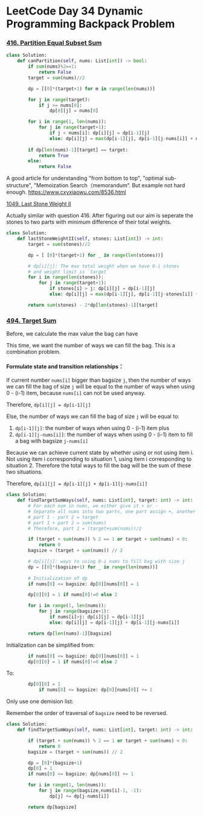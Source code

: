 # LeetCode Day 34 Dynamic Programming Backpack Problem



### [416. Partition Equal Subset Sum](https://leetcode.com/problems/partition-equal-subset-sum/)

```python
class Solution:
    def canPartition(self, nums: List[int]) -> bool:
        if sum(nums)%2==1:
            return False
        target = sum(nums)//2

        dp = [[0]*(target+1) for m in range(len(nums))]

        for j in range(target):
            if j >= nums[0]:
                dp[0][j] = nums[0]

        for i in range(1, len(nums)):
            for j in range(target+1):
                if j < nums[i]: dp[i][j] = dp[i-1][j]
                else: dp[i][j] = max(dp[i-1][j], dp[i-1][j-nums[i]] + nums[i])
        
        if dp[len(nums)-1][target] == target:
            return True
        else:
            return False
```



A good article for understanding "from bottom to top", "optimal sub-structure", "Memoization Search（memorandum“. But example not hard enough. https://www.cxyxiaowu.com/8536.html



[1049. Last Stone Weight II](https://leetcode.com/problems/last-stone-weight-ii/)

Actually similar with question 416. After figuring out our aim is seperate the stones to two parts with minimum difference of their total weights.

```python
class Solution:
    def lastStoneWeightII(self, stones: List[int]) -> int:
        target = sum(stones)//2

        dp = [ [0]*(target+1) for _ in range(len(stones))]

        # dp[i][j]: The max total weight when we have 0-i stones
        # and weight limit is `target`
        for i in range(len(stones)):
            for j in range(target+1):
                if stones[i] > j: dp[i][j] = dp[i-1][j]
                else: dp[i][j] = max(dp[i-1][j], dp[i-1][j-stones[i]] + stones[i])

        return sum(stones) - 2*dp[len(stones)-1][target]
```



### [494. Target Sum](https://leetcode.com/problems/target-sum/)

Before, we calculate the max value the bag can have

This time, we want the number of ways we can fill the bag. This is a combination problem. 

#### Formulate state and transition relationships：

If current number `nums[i]` bigger than bagsize `j`, then the number of ways we can fill the bag of size `j` will be equal to the number of ways when using 0 - (i-1) item, because `nums[i]` can not be used anyway.

Therefore,  `dp[i][j] = dp[i-1][j]`

Else, the number of ways we can fill the bag of size `j` will be equal to:

1. `dp[i-1][j]`: the number of ways when using 0 - (i-1) item plus 
2. `dp[i-1][j-nums[i]]`:  the number of ways when using 0 - (i-1) item to fill a bag with bagsize `j-nums[i]`

Because we can achieve current state by whether using or not using item i. Not using item i corresponding to situation 1, using item i corresponding to situation 2. Therefore the total ways to fill the bag will be the sum of these two situations.

Therefore,  `dp[i][j] = dp[i-1][j] + dp[i-1][j-nums[i]]`



```python
class Solution:
    def findTargetSumWays(self, nums: List[int], target: int) -> int:
        # For each num in nums, we either give it + or -
        # Separate all nums into two parts, one part assign +, another assign -
        # part 1 - part 2 = target
        # part 1 + part 2 = sum(nums)
        # Therefore, part 1 = (target+sum(nums))/2

        if (target + sum(nums)) % 2 == 1 or target + sum(nums) < 0:
            return 0
        bagsize = (target + sum(nums)) // 2

        # dp[i][j]: ways to using 0-i nums to fill bag with size j
        dp = [[0]*(bagsize+1) for _ in range(len(nums))]
        
        # Initialization of dp
        if nums[0] <= bagsize: dp[0][nums[0]] = 1

        dp[0][0] = 1 if nums[0]!=0 else 2

        for i in range(1, len(nums)):
            for j in range(bagsize+1):
                if nums[i]>j: dp[i][j] = dp[i-1][j]
                else: dp[i][j] = dp[i-1][j] + dp[i-1][j-nums[i]]

        return dp[len(nums)-1][bagsize]

```



Initialization can be simplified from:

```python
        if nums[0] <= bagsize: dp[0][nums[0]] = 1
        dp[0][0] = 1 if nums[0]!=0 else 2
```

To:

```python
        dp[0][0] = 1
    		if nums[0] <= bagsize: dp[0][nums[0]] += 1
```



Only use one demision list: 

Remember the order of traversal of `bagsize` need to be reversed.

```python
class Solution:
    def findTargetSumWays(self, nums: List[int], target: int) -> int:

        if (target + sum(nums)) % 2 == 1 or target + sum(nums) < 0:
            return 0
        bagsize = (target + sum(nums)) // 2

        dp = [0]*(bagsize+1)
        dp[0] = 1
        if nums[0] <= bagsize: dp[nums[0]] += 1

        for i in range(1, len(nums)):
            for j in range(bagsize,nums[i]-1, -1):
                dp[j] += dp[j-nums[i]]

        return dp[bagsize]


```





